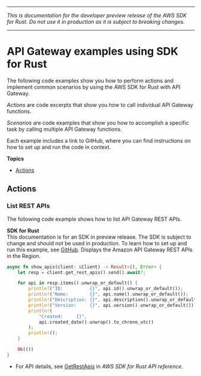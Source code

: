 --------

 *This is documentation for the developer preview release of the AWS SDK for Rust\. Do not use it in production as it is subject to breaking changes\.* 

--------

# API Gateway examples using SDK for Rust<a name="rust_api-gateway_code_examples"></a>

The following code examples show you how to perform actions and implement common scenarios by using the AWS SDK for Rust with API Gateway\.

*Actions* are code excerpts that show you how to call individual API Gateway functions\.

*Scenarios* are code examples that show you how to accomplish a specific task by calling multiple API Gateway functions\.

Each example includes a link to GitHub, where you can find instructions on how to set up and run the code in context\.

**Topics**
+ [Actions](#w14aac14b9c11c13)

## Actions<a name="w14aac14b9c11c13"></a>

### List REST APIs<a name="api-gateway_GetRestApis_rust_topic"></a>

The following code example shows how to list API Gateway REST APIs\.

**SDK for Rust**  
This documentation is for an SDK in preview release\. The SDK is subject to change and should not be used in production\.
 To learn how to set up and run this example, see [GitHub](https://github.com/awsdocs/aws-doc-sdk-examples/tree/main/rust_dev_preview/apigateway#code-examples)\. 
Displays the Amazon API Gateway REST APIs in the Region\.  

```rust
async fn show_apis(client: &Client) -> Result<(), Error> {
    let resp = client.get_rest_apis().send().await?;

    for api in resp.items().unwrap_or_default() {
        println!("ID:          {}", api.id().unwrap_or_default());
        println!("Name:        {}", api.name().unwrap_or_default());
        println!("Description: {}", api.description().unwrap_or_default());
        println!("Version:     {}", api.version().unwrap_or_default());
        println!(
            "Created:     {}",
            api.created_date().unwrap().to_chrono_utc()
        );
        println!();
    }

    Ok(())
}
```
+  For API details, see [GetRestApis](https://docs.rs/releases/search?query=aws-sdk) in *AWS SDK for Rust API reference*\. 